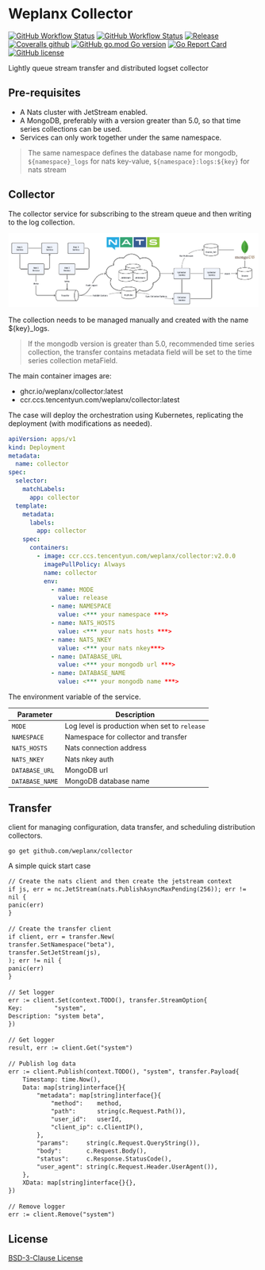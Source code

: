 # Weplanx Collector

[![GitHub Workflow Status](https://img.shields.io/github/actions/workflow/status/weplanx/collector/release.yml?label=release&style=flat-square)](https://github.com/weplanx/collector/actions/workflows/release.yml)
[![GitHub Workflow Status](https://img.shields.io/github/actions/workflow/status/weplanx/collector/testing.yml?label=testing&style=flat-square)](https://github.com/weplanx/collector/actions/workflows/testing.yml)
[![Release](https://img.shields.io/github/v/release/weplanx/collector.svg?style=flat-square&include_prereleases)](https://github.com/weplanx/collector/releases)
[![Coveralls github](https://img.shields.io/coveralls/github/weplanx/collector.svg?style=flat-square)](https://coveralls.io/github/weplanx/collector)
[![GitHub go.mod Go version](https://img.shields.io/github/go-mod/go-version/weplanx/collector?style=flat-square)](https://github.com/weplanx/collector)
[![Go Report Card](https://goreportcard.com/badge/github.com/weplanx/collector?style=flat-square)](https://goreportcard.com/report/github.com/weplanx/collector)
[![GitHub license](https://img.shields.io/github/license/weplanx/collector?style=flat-square)](https://raw.githubusercontent.com/weplanx/collector/main/LICENSE)

Lightly queue stream transfer and distributed logset collector

## Pre-requisites

- A Nats cluster with JetStream enabled.
- A MongoDB, preferably with a version greater than 5.0, so that time series collections can be used.
- Services can only work together under the same namespace.

> The same namespace defines the database name for mongodb, `${namespace}_logs` for nats
> key-value, `${namespace}:logs:${key}` for nats stream

## Collector

The collector service for subscribing to the stream queue and then writing to the log collection.

![logic.png](logic.png)

The collection needs to be managed manually and created with the name ${key}_logs.

> If the mongodb version is greater than 5.0, recommended time series collection, the transfer contains metadata field
> will be set to the time series collection metaField.

The main container images are:

- ghcr.io/weplanx/collector:latest
- ccr.ccs.tencentyun.com/weplanx/collector:latest

The case will deploy the orchestration using Kubernetes, replicating the deployment (with modifications as needed).

```yaml
apiVersion: apps/v1
kind: Deployment
metadata:
  name: collector
spec:
  selector:
    matchLabels:
      app: collector
  template:
    metadata:
      labels:
        app: collector
    spec:
      containers:
        - image: ccr.ccs.tencentyun.com/weplanx/collector:v2.0.0
          imagePullPolicy: Always
          name: collector
          env:
            - name: MODE
              value: release
            - name: NAMESPACE
              value: <*** your namespace ***>
            - name: NATS_HOSTS
              value: <*** your nats hosts ***>
            - name: NATS_NKEY
              value: <*** your nats nkey***>
            - name: DATABASE_URL
              value: <*** your mongodb url ***>
            - name: DATABASE_NAME
              value: <*** your mongodb name ***>
```

The environment variable of the service.

| Parameter       | Description                                   |
|-----------------|-----------------------------------------------|
| `MODE`          | Log level is production when set to `release` |
| `NAMESPACE`     | Namespace for collector and transfer          |
| `NATS_HOSTS`    | Nats connection address                       |
| `NATS_NKEY`     | Nats nkey auth                                |
| `DATABASE_URL`  | MongoDB url                                   |
| `DATABASE_NAME` | MongoDB database name                         |

## Transfer

client for managing configuration, data transfer, and scheduling distribution collectors.

```shell
go get github.com/weplanx/collector
```

A simple quick start case

```text
// Create the nats client and then create the jetstream context
if js, err = nc.JetStream(nats.PublishAsyncMaxPending(256)); err != nil {
panic(err)
}

// Create the transfer client
if client, err = transfer.New(
transfer.SetNamespace("beta"),
transfer.SetJetStream(js),
); err != nil {
panic(err)
}

// Set logger
err := client.Set(context.TODO(), transfer.StreamOption{
Key:         "system",
Description: "system beta",
})

// Get logger
result, err := client.Get("system")

// Publish log data
err := client.Publish(context.TODO(), "system", transfer.Payload{
    Timestamp: time.Now(),
    Data: map[string]interface{}{
        "metadata": map[string]interface{}{
            "method":    method,
            "path":      string(c.Request.Path()),
            "user_id":   userId,
            "client_ip": c.ClientIP(),
        },
        "params":     string(c.Request.QueryString()),
        "body":       c.Request.Body(),
        "status":     c.Response.StatusCode(),
        "user_agent": string(c.Request.Header.UserAgent()),
    },
    XData: map[string]interface{}{},
})

// Remove logger
err := client.Remove("system")
```

## License

[BSD-3-Clause License](https://github.com/weplanx/collector/blob/main/LICENSE)
